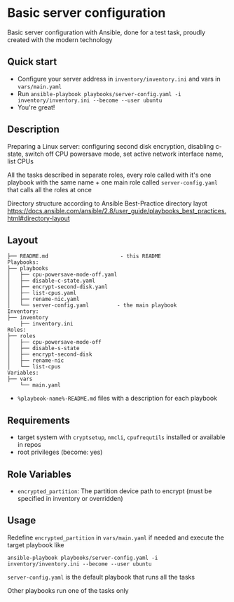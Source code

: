 # Basic server configuration
Basic server configuration with Ansible, done for a test task, proudly created with the modern technology

## Quick start
- Configure your server address in `inventory/inventory.ini` and vars in `vars/main.yaml`
- Run `ansible-playbook playbooks/server-config.yaml -i inventory/inventory.ini --become --user ubuntu`
- You're great!

## Description
Preparing a Linux server: configuring second disk encryption, disabling c-state, switch off CPU powersave mode, set active network interface name, list CPUs

All the tasks described in separate roles, every role called with it's one playbook with the same name + one main role called `server-config.yaml` that calls all the roles at once

Directory structure according to Ansible Best-Practice directory layot https://docs.ansible.com/ansible/2.8/user_guide/playbooks_best_practices.html#directory-layout

## Layout
```
├── README.md                       - this README
Playbooks:
├── playbooks
│   ├── cpu-powersave-mode-off.yaml
│   ├── disable-c-state.yaml
│   ├── encrypt-second-disk.yaml
│   ├── list-cpus.yaml
│   ├── rename-nic.yaml
│   └── server-config.yaml         - the main playbook
Inventory:
├── inventory
    ├── inventory.ini
Roles:
├── roles
│   ├── cpu-powersave-mode-off
│   ├── disable-s-state
│   ├── encrypt-second-disk
│   ├── rename-nic
│   └── list-cpus
Variables:
├── vars
    └── main.yaml
```

+ `%playbook-name%-README.md` files with a description for each playbook

## Requirements
- target system with `cryptsetup`, `nmcli`, `cpufrequtils` installed or available in repos
- root privileges (become: yes)

## Role Variables
- `encrypted_partition`: The partition device path to encrypt (must be specified in inventory or overridden)

## Usage
Redefine `encrypted_partition` in `vars/main.yaml` if needed and execute the target playbook like

`ansible-playbook playbooks/server-config.yaml -i inventory/inventory.ini --become --user ubuntu`

`server-config.yaml` is the default playbook that runs all the tasks

Other playbooks run one of the tasks only
